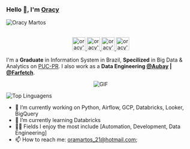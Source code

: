 ### Hello 👋, I'm [Oracy](https://oracymartos.online/) 
![Oracy Martos](https://komarev.com/ghpvc/?username=Oracy&color=ff69b4&label=PROFILE+VIEWS&style=flat-plastic)
<p align="center">
<br/>
<a href="https://www.linkedin.com/in/oracymartos/">
  <img alt="oracy's LinkdeIN" width="35px" src="https://image.flaticon.com/icons/svg/2111/2111465.svg" />
</a>
<a href="https://www.facebook.com/OracyRezendeM">
  <img alt="oracy's Facebook" width="35px" src="https://image.flaticon.com/icons/svg/2111/2111342.svg" />
</a>
<a href="https://www.instagram.com/oracy_/">
  <img alt="oracy's Instagram" width="35px" src="https://image.flaticon.com/icons/svg/2111/2111421.svg" />
</a>
<a href="https://open.spotify.com/user/225uorso475ipcfpyw6gqf6zi?si=hmYJ-VYwS6SmGvmmHLuleQ">
  <img alt="oracy's Spotify" width="35px" src="https://image.flaticon.com/icons/svg/2111/2111627.svg" />
</a>
</p>

I'm a **Graduate** in Information System in Brazil, **Specilized** in Big Data & Analytics on [PUC-PR](https://www.pucpr.br/). I also work as a **Data Engineering [@Aubay](https://www.aubay.pt/) | [@Farfetch](https://www.farfetch.com)**.

<p align="center">
<img align="center" alt="GIF" src="https://steamuserimages-a.akamaihd.net/ugc/263849025224660185/7544892A0371C52DC284B844B030F06D8129494B/"/>
</p>

![Top Linguagens](https://github-readme-stats.vercel.app/api/top-langs/?username=Oracy&layout=compact)

- 🔭 I’m currently working on Python, Airflow, GCP, Databricks, Looker, BigQuery
- 🌱 I’m currently learning Databricks
- 🤹🏽 Fields I enjoy the most include [Automation, Development, Data Engineering]
- 📫 How to reach me: <oramartos_21@hotmail.com>;

<!--
**Oracy/Oracy** is a ✨ _special_ ✨ repository because its `README.md` (this file) appears on your GitHub profile.

Here are some ideas to get you started:

- 🔭 I’m currently working on ...
- 🌱 I’m currently learning ...
- 👯 I’m looking to collaborate on ...
- 🤔 I’m looking for help with ...
- 💬 Ask me about ...
- 📫 How to reach me: ...
- 😄 Pronouns: ...
- ⚡ Fun fact: ...
-->
